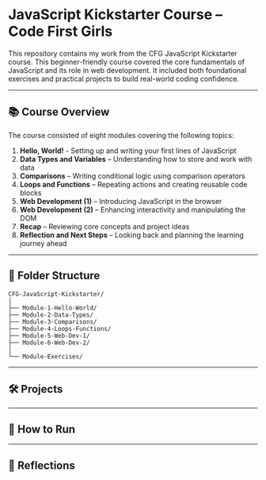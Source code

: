 # JavaScript Kickstarter Course – Code First Girls

This repository contains my work from the CFG JavaScript Kickstarter course. This beginner-friendly course covered the core fundamentals of JavaScript and its role in web development. It included both foundational exercises and practical projects to build real-world coding confidence.

---

## 📚 Course Overview

The course consisted of eight modules covering the following topics:

1. **Hello, World!** - Setting up and writing your first lines of JavaScript  
2. **Data Types and Variables** – Understanding how to store and work with data  
3. **Comparisons** – Writing conditional logic using comparison operators  
4. **Loops and Functions** – Repeating actions and creating reusable code blocks  
5. **Web Development (1)** – Introducing JavaScript in the browser  
6. **Web Development (2)** – Enhancing interactivity and manipulating the DOM  
7. **Recap** – Reviewing core concepts and project ideas  
8. **Reflection and Next Steps** – Looking back and planning the learning journey ahead  


---

## 🧩 Folder Structure

```
CFG-JavaScript-Kickstarter/
│
├── Module-1-Hello-World/
├── Module-2-Data-Types/
├── Module-3-Comparisons/
├── Module-4-Loops-Functions/
├── Module-5-Web-Dev-1/
├── Module-6-Web-Dev-2/
│
└── Module-Exercises/
```

---

## 🛠️ Projects


---

## 🚀 How to Run


---
## 💬 Reflections
